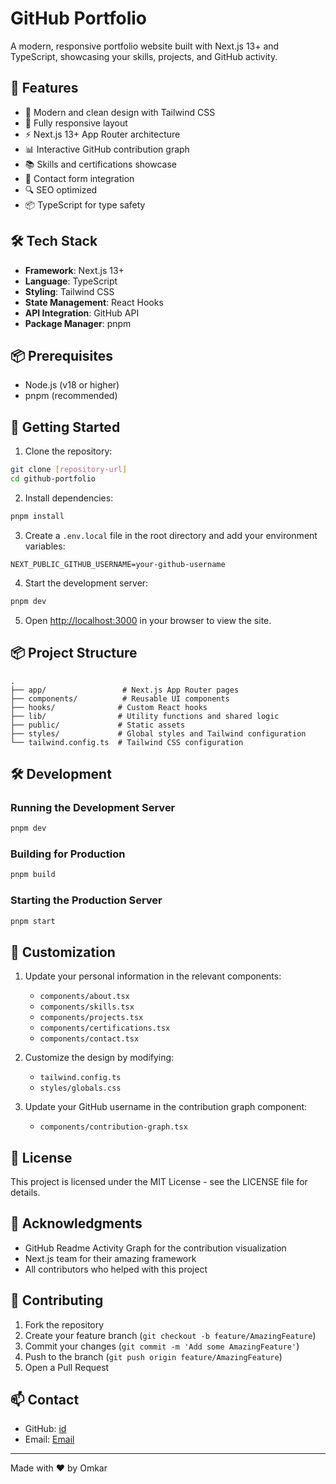 # GitHub Portfolio

A modern, responsive portfolio website built with Next.js 13+ and TypeScript, showcasing your skills, projects, and GitHub activity.

## 🚀 Features

- 🎨 Modern and clean design with Tailwind CSS
- 📱 Fully responsive layout
- ⚡ Next.js 13+ App Router architecture
- 📊 Interactive GitHub contribution graph
- 📚 Skills and certifications showcase
- 📧 Contact form integration
- 🔍 SEO optimized
- 📦 TypeScript for type safety

## 🛠️ Tech Stack

- **Framework**: Next.js 13+
- **Language**: TypeScript
- **Styling**: Tailwind CSS
- **State Management**: React Hooks
- **API Integration**: GitHub API
- **Package Manager**: pnpm

## 📦 Prerequisites

- Node.js (v18 or higher)
- pnpm (recommended)

## 🚀 Getting Started

1. Clone the repository:
```bash
git clone [repository-url]
cd github-portfolio
```

2. Install dependencies:
```bash
pnpm install
```

3. Create a `.env.local` file in the root directory and add your environment variables:
```env
NEXT_PUBLIC_GITHUB_USERNAME=your-github-username
```

4. Start the development server:
```bash
pnpm dev
```

5. Open [http://localhost:3000](http://localhost:3000) in your browser to view the site.

## 📦 Project Structure

```
.
├── app/                 # Next.js App Router pages
├── components/          # Reusable UI components
├── hooks/              # Custom React hooks
├── lib/                # Utility functions and shared logic
├── public/             # Static assets
├── styles/             # Global styles and Tailwind configuration
└── tailwind.config.ts  # Tailwind CSS configuration
```

## 🛠️ Development

### Running the Development Server

```bash
pnpm dev
```

### Building for Production

```bash
pnpm build
```

### Starting the Production Server

```bash
pnpm start
```

## 📝 Customization

1. Update your personal information in the relevant components:
   - `components/about.tsx`
   - `components/skills.tsx`
   - `components/projects.tsx`
   - `components/certifications.tsx`
   - `components/contact.tsx`

2. Customize the design by modifying:
   - `tailwind.config.ts`
   - `styles/globals.css`

3. Update your GitHub username in the contribution graph component:
   - `components/contribution-graph.tsx`

## 📝 License

This project is licensed under the MIT License - see the LICENSE file for details.

## 🙏 Acknowledgments

- GitHub Readme Activity Graph for the contribution visualization
- Next.js team for their amazing framework
- All contributors who helped with this project

## 🤝 Contributing

1. Fork the repository
2. Create your feature branch (`git checkout -b feature/AmazingFeature`)
3. Commit your changes (`git commit -m 'Add some AmazingFeature'`)
4. Push to the branch (`git push origin feature/AmazingFeature`)
5. Open a Pull Request

## 📫 Contact

- GitHub: [id](https://github.com/Code-Maverick-007)
- Email: [Email](omkarshewale205@gmail.com)

---

Made with ❤️ by Omkar
